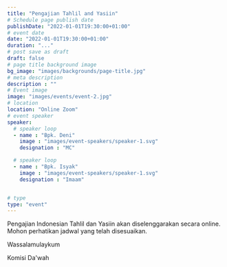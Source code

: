 ```yaml
---
title: "Pengajian Tahlil and Yasiin"
# Schedule page publish date
publishDate: "2022-01-01T19:30:00+01:00"
# event date
date: "2022-01-01T19:30:00+01:00"
duration: "..."
# post save as draft
draft: false
# page title background image
bg_image: "images/backgrounds/page-title.jpg"
# meta description
description : ""
# Event image
image: "images/events/event-2.jpg"
# location
location: "Online Zoom"
# event speaker
speaker:
  # speaker loop
  - name : "Bpk. Deni"
    image : "images/event-speakers/speaker-1.svg"
    designation : "MC"

  # speaker loop
  - name : "Bpk. Isyak"
    image : "images/event-speakers/speaker-1.svg"
    designation : "Imaam"


# type
type: "event"
---
```


Pengajian Indonesian Tahlil dan Yasiin akan diselenggarakan secara online.
Mohon perhatikan jadwal yang telah disesuaikan.



Wassalamulaykum

Komisi Da'wah